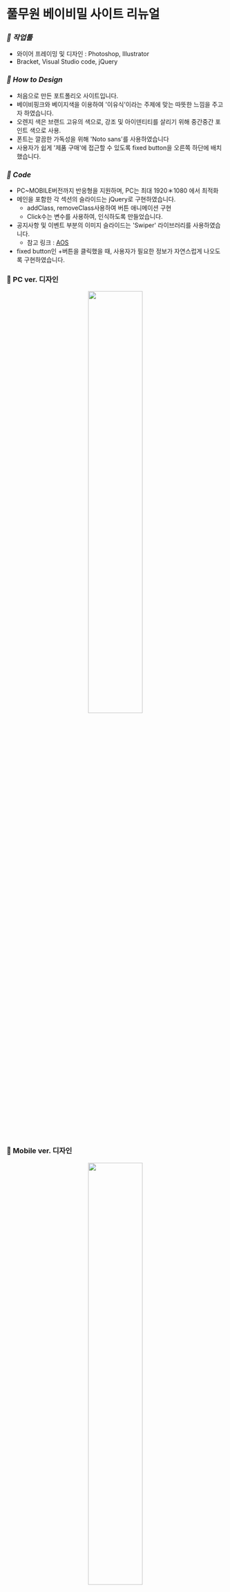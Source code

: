 # 풀무원 베이비밀 사이트 리뉴얼
### *💛 작업툴*
- 와이어 프레이밍 및 디자인 : Photoshop, Illustrator
- Bracket, Visual Studio code, jQuery    

### *💛 How to Design*
- 처음으로 만든 포트폴리오 사이트입니다.
- 베이비핑크와 베이지색을 이용하여 '이유식'이라는 주제에 맞는 따뜻한 느낌을 주고자 하였습니다.
- 오렌지 색은 브랜드 고유의 색으로, 강조 및 아이덴티티를 살리기 위해 중간중간 포인트 색으로 사용.
- 폰트는 깔끔한 가독성을 위해 'Noto sans'를 사용하였습니다
- 사용자가 쉽게 '제품 구매'에 접근할 수 있도록 fixed button을 오른쪽 하단에 배치했습니다.        

  
### *💛 Code*
- PC~MOBILE버전까지 반응형을 지원하며, PC는 최대 1920＊1080 에서 최적화
- 메인을 포함한 각 섹션의 슬라이드는 jQuery로 구현하였습니다.
  - addClass, removeClass사용하여 버튼 애니메이션 구현
  - Click수는 변수를 사용하여, 인식하도록 만들었습니다.
- 공지사항 및 이벤트 부분의 이미지 슬라이드는 'Swiper' 라이브러리를 사용하였습니다.
  - 참고 링크 : [AOS](https://michalsnik.github.io/aos/)
- fixed button인 +버튼을 클릭했을 때, 사용자가 필요한 정보가 자연스럽게 나오도록 구현하였습니다.



### 💛 PC ver. 디자인
<p align="center"><img src="https://user-images.githubusercontent.com/75009488/111435697-711a3180-8744-11eb-8188-b9eb0062ef98.jpg" width="50%" height="50%"/></p>          
        
        
### 💛 Mobile ver. 디자인
<p align="center"><img src="https://user-images.githubusercontent.com/75009488/111436990-f225f880-8745-11eb-8aab-b9b0c6139872.jpg" width="50%" height="50%"/></p>

